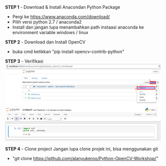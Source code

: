 **STEP 1** - Download & Install Anacondan Python Package
- Pergi ke https://www.anaconda.com/download/
- Pilih versi python 2.7 / anaconda2
- Install dan jangan lupa menambahkan path instaasi anaconda ke environment variable windows / linux

**STEP 2** - Download dan Install OpenCV
- buka cmd ketikkan "pip install opencv-contrib-python"

**STEP 3** - Verifikasi
![Verifikasi](./media/README/verifikasi1.png)
![Verifikasi](./media/README/verifikasi2.png)

 **STEP 4** - Clone project
 Jangan lupa clone projek ini, bisa menggunakan git
 - "git clone https://github.com/alanyukeroo/Python-OpenCV-Workshop/"
   
